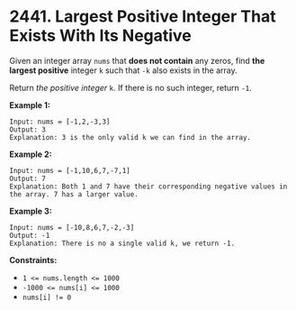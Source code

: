 # 2441. Largest Positive Integer That Exists With Its Negative

Given an integer array `nums` that **does not contain** any zeros, find
**the largest positive** integer `k` such that `-k` also exists in the
array.

Return *the positive integer* `k`. If there is no such integer, return
`-1`.

**Example 1:**

    Input: nums = [-1,2,-3,3]
    Output: 3
    Explanation: 3 is the only valid k we can find in the array.

**Example 2:**

    Input: nums = [-1,10,6,7,-7,1]
    Output: 7
    Explanation: Both 1 and 7 have their corresponding negative values in the array. 7 has a larger value.

**Example 3:**

    Input: nums = [-10,8,6,7,-2,-3]
    Output: -1
    Explanation: There is no a single valid k, we return -1.

**Constraints:**

- `1 <= nums.length <= 1000`
- `-1000 <= nums[i] <= 1000`
- `nums[i] != 0`
